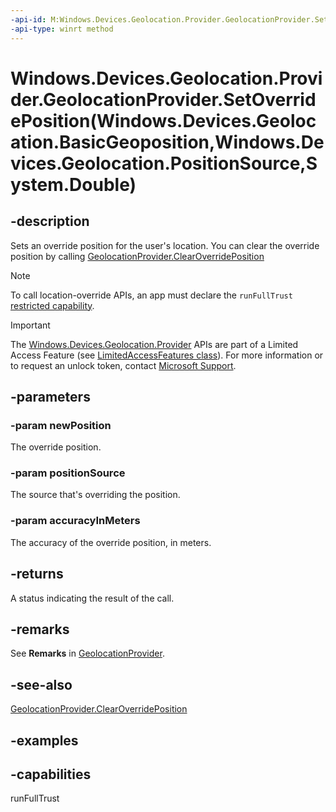 ```yaml
---
-api-id: M:Windows.Devices.Geolocation.Provider.GeolocationProvider.SetOverridePosition(Windows.Devices.Geolocation.BasicGeoposition,Windows.Devices.Geolocation.PositionSource,System.Double)
-api-type: winrt method
---
```


# Windows.Devices.Geolocation.Provider.GeolocationProvider.SetOverridePosition(Windows.Devices.Geolocation.BasicGeoposition,Windows.Devices.Geolocation.PositionSource,System.Double)

<!--
public Windows.Devices.Geolocation.Provider.LocationOverrideStatus SetOverridePosition (Windows.Devices.Geolocation.BasicGeoposition newPosition, Windows.Devices.Geolocation.PositionSource positionSource, double accuracyInMeters);
-->

## -description

Sets an override position for the user's location. You can clear the override position by calling [GeolocationProvider.ClearOverridePosition](geolocationprovider_clearoverrideposition_399430586.md)

> [!NOTE]
> To call location-override APIs, an app must declare the `runFullTrust` [restricted capability](/windows/uwp/packaging/app-capability-declarations#custom-capabilities).

> [!IMPORTANT]
> The [Windows.Devices.Geolocation.Provider](/uwp/api/windows.devices.geolocation.provider.geolocationprovider) APIs are part of a Limited Access Feature (see [LimitedAccessFeatures class](/uwp/api/windows.applicationmodel.limitedaccessfeatures)). For more information or to request an unlock token, contact [Microsoft Support](https://aka.ms/LAFAccessRequests).

## -parameters

### -param newPosition

The override position.

### -param positionSource

The source that's overriding the position.

### -param accuracyInMeters

The accuracy of the override position, in meters.

## -returns

A status indicating the result of the call.

## -remarks

See **Remarks** in [GeolocationProvider](geolocationprovider.md).

## -see-also

[GeolocationProvider.ClearOverridePosition](geolocationprovider_clearoverrideposition_399430586.md)

## -examples

## -capabilities
runFullTrust
